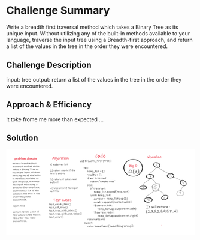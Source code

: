 # Challenge Summary
Write a breadth first traversal method which takes a Binary Tree as its unique input. Without utilizing any of the built-in methods available to your language, traverse the input tree using a Breadth-first approach, and return a list of the values in the tree in the order they were encountered.

## Challenge Description
input: tree
output: return a list of the values in the tree in the order they were encountered.



## Approach & Efficiency
it toke frome me more than expected ...

## Solution
![breadth_first](../../../assets/breadth_first.png)
